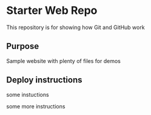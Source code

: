 # Starter Web Repo

This repository is for showing how Git and GitHub work

## Purpose

Sample website with plenty of files for demos

## Deploy instructions

some instuctions

some more instructions
